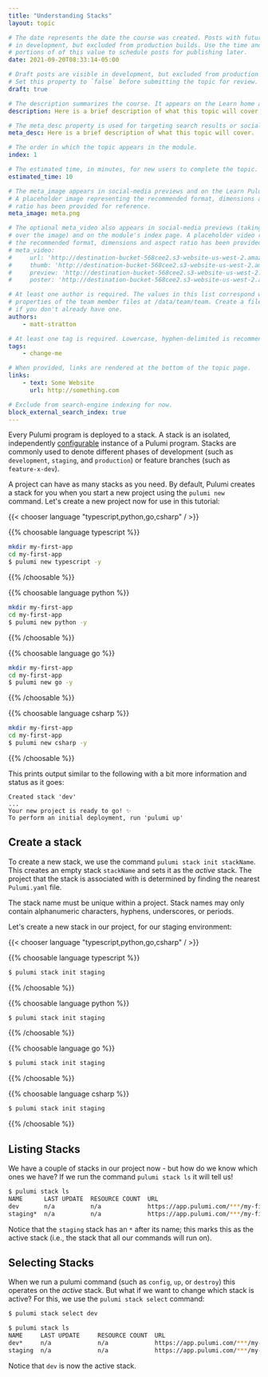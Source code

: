 ```yaml
---
title: "Understanding Stacks"
layout: topic

# The date represents the date the course was created. Posts with future dates are visible
# in development, but excluded from production builds. Use the time and timezone-offset
# portions of of this value to schedule posts for publishing later.
date: 2021-09-20T08:33:14-05:00

# Draft posts are visible in development, but excluded from production builds.
# Set this property to `false` before submitting the topic for review.
draft: true

# The description summarizes the course. It appears on the Learn home and module index pages.
description: Here is a brief description of what this topic will cover.

# The meta_desc property is used for targeting search results or social-media previews.
meta_desc: Here is a brief description of what this topic will cover.

# The order in which the topic appears in the module.
index: 1

# The estimated time, in minutes, for new users to complete the topic.
estimated_time: 10

# The meta_image appears in social-media previews and on the Learn Pulumi home page.
# A placeholder image representing the recommended format, dimensions and aspect
# ratio has been provided for reference.
meta_image: meta.png

# The optional meta_video also appears in social-media previews (taking precedence
# over the image) and on the module's index page. A placeholder video representing
# the recommended format, dimensions and aspect ratio has been provided for reference.
# meta_video:
#     url: 'http://destination-bucket-568cee2.s3-website-us-west-2.amazonaws.com/video/2020-09-03-16-46-41.mp4'
#     thumb: 'http://destination-bucket-568cee2.s3-website-us-west-2.amazonaws.com/thumbs/2020-09-03-16-46-41.jpg'
#     preview: 'http://destination-bucket-568cee2.s3-website-us-west-2.amazonaws.com/previews/2020-09-03-16-46-41.jpg'
#     poster: 'http://destination-bucket-568cee2.s3-website-us-west-2.amazonaws.com/posters/2020-09-03-16-46-41.jpg'

# At least one author is required. The values in this list correspond with the `id`
# properties of the team member files at /data/team/team. Create a file for yourself
# if you don't already have one.
authors:
    - matt-stratton

# At least one tag is required. Lowercase, hyphen-delimited is recommended.
tags:
    - change-me

# When provided, links are rendered at the bottom of the topic page.
links:
    - text: Some Website
      url: http://something.com

# Exclude from search-engine indexing for now.
block_external_search_index: true
---
```


Every Pulumi program is deployed to a stack. A stack is an isolated, independently [configurable](https://www.pulumi.com/docs/intro/concepts/config/) instance of a Pulumi program. Stacks are commonly used to denote different phases of development (such as `development`, `staging`, and `production`) or feature branches (such as `feature-x-dev`).

A project can have as many stacks as you need. By default, Pulumi creates a stack for you when you start a new project using the `pulumi new` command. Let's create a new project now for use in this tutorial:

{{< chooser language "typescript,python,go,csharp" / >}}

{{% choosable language typescript %}}

```bash
mkdir my-first-app
cd my-first-app
$ pulumi new typescript -y
```

{{% /choosable %}}

{{% choosable language python %}}

```bash
mkdir my-first-app
cd my-first-app
$ pulumi new python -y
```

{{% /choosable %}}

{{% choosable language go %}}

```bash
mkdir my-first-app
cd my-first-app
$ pulumi new go -y
```

{{% /choosable %}}

{{% choosable language csharp %}}

```bash
mkdir my-first-app
cd my-first-app
$ pulumi new csharp -y
```

{{% /choosable %}}

This prints output similar to the following with a bit more information and status as it goes:

```
Created stack 'dev'
...
Your new project is ready to go! ✨
To perform an initial deployment, run 'pulumi up'
```
## Create a stack
To create a new stack, we use the command `pulumi stack init stackName`. This creates an empty stack `stackName` and sets it as the _active_ stack. The project that the stack is associated with is determined by finding the nearest `Pulumi.yaml` file.

The stack name must be unique within a project. Stack names may only contain alphanumeric characters, hyphens, underscores, or periods.

Let's create a new stack in our project, for our staging environment:

{{< chooser language "typescript,python,go,csharp" / >}}

{{% choosable language typescript %}}

```bash
$ pulumi stack init staging
```

{{% /choosable %}}

{{% choosable language python %}}

```bash
$ pulumi stack init staging
```

{{% /choosable %}}

{{% choosable language go %}}

```bash
$ pulumi stack init staging
```

{{% /choosable %}}

{{% choosable language csharp %}}

```bash
$ pulumi stack init staging
```

{{% /choosable %}}

## Listing Stacks
We have a couple of stacks in our project now - but how do we know which ones we have? If we run the command `pulumi stack ls` it will tell us!

```bash
$ pulumi stack ls
NAME      LAST UPDATE  RESOURCE COUNT  URL
dev       n/a          n/a             https://app.pulumi.com/***/my-first-app/dev
staging*  n/a          n/a             https://app.pulumi.com/***/my-first-app/staging
```
Notice that the `staging` stack has an `*` after its name; this marks this as the active stack (i.e., the stack that all our commands will run on).
## Selecting Stacks

When we run a pulumi command (such as `config`, `up`, or `destroy`) this operates on the *active* stack. But what if we want to change which stack is active? For this, we use the `pulumi stack select` command:

```bash
$ pulumi stack select dev

$ pulumi stack ls
NAME     LAST UPDATE     RESOURCE COUNT  URL
dev*     n/a             n/a             https://app.pulumi.com/***/my-first-app/dev
staging  n/a             n/a             https://app.pulumi.com/***/my-first-app/staging
```

Notice that `dev` is now the active stack.
